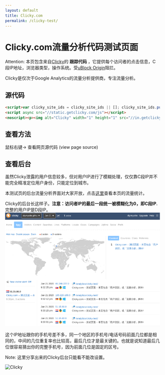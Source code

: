 ```yaml
---
layout: default
title: Clicky.com
permalink: /clicky-test/
---
```


# Clicky.com流量分析代码测试页面

Attention: 本页包含来自[Clicky](https://clicky.com)的 **跟踪代码** ，它提供每个访问者的点击信息，C段IP地址，浏览器类型，操作系统。受[uBlock Origin](https://github.com/gorhill/uBlock)阻拦。

Clicky是仅次于Google Analytics的流量分析提供商，专注流量分析。

## 源代码

```html
<script>var clicky_site_ids = clicky_site_ids || []; clicky_site_ids.push(101232323);</script>
<script async src="//static.getclicky.com/js"></script>
<noscript><p><img alt="Clicky" width="1" height="1" src="//in.getclicky.com/101232323ns.gif" /></p></noscript>
```
## 查看方法
鼠标右键-> 查看网页源代码 (view page source)

## 查看后台
虽然Clicky泄露的用户信息较多，但对用户IP进行了模糊处理，仅仅靠C段IP并不能完全精准定位用户身份，只能定位到城市。

本测试页的后台流量分析界面对大家开放，点击[这里](http://clicky.com/?site_id=101232323&sitekey=0672abda48dec488)查看本页的流量统计。

Clicky的后台长这样子。**注意：访问者IP的最后一段统一被模糊化为0，即C段IP.** 完整的用户IP是D段IP。
![截图](https://raw.githubusercontent.com/diymysite/analytics/master/clicky.png)

这个IP地址跟你的手机号差不多，同一个地区的手机号/电话号码前面几位都是相同的，中间的几位重复率也比较高，最后几位才是最关键的。也就是说知道最后几位很容易猜出你的完整手机号，因为前面几位是固定的区号。

Note: 这里分享出来的Clicky后台只能看不能改设置。


<script>var clicky_site_ids = clicky_site_ids || []; clicky_site_ids.push(101232323);</script>
<script async src="//static.getclicky.com/js"></script>
<noscript><p><img alt="Clicky" width="1" height="1" src="//in.getclicky.com/101232323ns.gif" /></p></noscript>
